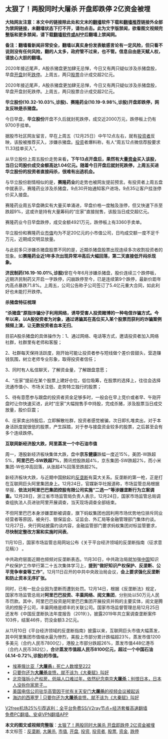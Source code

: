  <h2>太狠了！两股同时大屠杀 开盘即跌停 2亿资金被埋</h2> <p class="notice"><b>大陆网友注意：本文中的链接除此处和文末的<a href="https://github.com/bannedbook/fanqiang" >翻墙</a>软件下载和<a href="https://github.com/killgcd/justmysocks/blob/master/README.md">翻墙推荐</a>链接外全部为禁网链接，未翻墙状态下打不开，请勿点击。此为文字版禁闻，欲看图文视频完整版和更多禁闻，请下载<a href="https://github.com/bannedbook/fanqiang">翻墙软件或APP</a>后翻墙上禁闻网。</p><p>备注：翻墙看新闻非常安全，翻墙以真实身份发表敏感言论有一定风险，但只看不说则没有任何风险，翻的人太多，政府管不过来，也不管。信息自由是天赋人权，请放心大胆的翻墙。</b></p>  <div class="entry"> <p id="summary">2020年接近尾声，A股杀猪盘更加肆无忌惮，今日又有两只疑似涉及杀猪盘股，早盘<a href="https://www.bannedbook.org/bnews/tag/%E5%BC%80%E7%9B%98/" class="st_tag internal_tag" rel="tag" title="标签 开盘 下的日志">开盘</a>封死<a href="https://www.bannedbook.org/bnews/tag/%E8%B7%8C%E5%81%9C/" class="st_tag internal_tag" rel="tag" title="标签 跌停 下的日志">跌停</a>。上周五，两只<a href="https://www.bannedbook.org/bnews/tag/%e8%82%a1%e7%a5%a8/" class="st_tag internal_tag" rel="tag" title="标签 股票 下的日志">股票</a>合计成交超2亿元。</p> <p>2020年接近尾声，A股杀猪盘更加肆无忌惮，今日又有两只疑似涉及杀猪盘股，早盘开盘封死跌停。上周五，两只股票合计成交超2亿元。</p> <p><strong>华立股份(10.32-10.03%,诊股)、赛隆药业(10.19-9.98%,诊股)开盘即跌停，网友反映是杀猪盘。</strong></p> <p>今日早盘，<strong>华立股份</strong>开盘不久后就封死跌停，成交近2000万元，跌停板上仍有9700手挂单。</p> <p>据股市社区网友留言，早在上周五（12月25日）中午12点左右，就有<a href="https://www.bannedbook.org/bnews/tag/%e6%8a%95%e8%b5%84%e8%80%85/" class="st_tag internal_tag" rel="tag" title="标签 投资者 下的日志">投资者</a>反映，该股被推荐买入，涉嫌杀猪盘。<a href="https://www.bannedbook.org/bnews/tag/%e6%8a%95%e8%b5%84/" class="st_tag internal_tag" rel="tag" title="标签 投资 下的日志">投资</a>者爆料称，有人“周五12点微信荐股要求11.33挂单买入”。</p> <p>从华立股份上周五股价走势来看<strong>，下午13点开盘后，果然有大量<a href="https://www.bannedbook.org/bnews/tag/%E8%B5%84%E9%87%91/" class="st_tag internal_tag" rel="tag" title="标签 资金 下的日志">资金</a>买入该股，当日公司股价成交金额高达1.04亿元。随着今日开盘后就封死跌停，上周五买进华立股份的投资者直接闷杀，很难有出逃机会。</strong></p> <p>与华立股份剧情相似的是，<strong>赛隆药业</strong>的走势也被网友提前预言。有投资者上周五盘中就表示，赛隆药业涉及杀猪盘，9点30开始通知客户进场，9点35让客户挂涨停价买入接盘。</p>  <p>赛隆药业周五早盘确实有大量买单涌进，早盘价格一度触及涨停，但又快速下杀至跌超9%，这或许是持有大量筹码的“庄家”直接抛售，该股当日成交超亿元。</p> <p>赛隆药业今日早盘跌停，成交金额4921万元，跌停板上有3360手卖单。</p> <p>华立股份和赛隆药业<a href="https://www.bannedbook.org/bnews/tag/%E5%B8%82%E5%80%BC/" class="st_tag internal_tag" rel="tag" title="标签 市值 下的日志">市值</a>均为不足20亿元的小市值公司，日均成交额一度不足千万元，近期成交明显放量。</p> <p>与此前多只涉嫌杀猪盘股票不同的是，近期杀猪盘股票出现连续多次收割投资者的现象。如<strong>赛隆药业近1年多次出现异常冲高后大幅回落，第二天直接低开闷杀现象。</strong></p> <p><strong>济民制药(16.19-10.01%,诊股)</strong>曾在今年6月涉嫌杀猪盘，股价连续三个跌停板，近期济民制药又开启一字跌停，闪崩跌停至今，已是连续第9个跌停，最新价距年内高点暴跌71.8%。上周五，公司公告称子公司签订了5.4亿元重大合同，如此利好也未能打开跌停。</p> <p><strong>杀猪盘特征梳理</strong></p> <p><strong>“杀猪盘”原指诈骗分子利用网络，诱导受害人投资赌博的一种电信诈骗方式。今年以来，以A股投资者为对象，通过诱骗其在高位买入某个股票而获利的诈骗案例频频上演，让无数投资者血本无归</strong>。</p>  <p>目前A股杀猪盘的具体操作为：1、通过网络、电话等方式，邀请投资者加入网络社群，社群里有老师和客服；</p> <p>2、社群每天保持活跃度，刚开始可能让投资者参与短线做个差价尝甜头，营造赚钱氛围，树立老师专业形象，取得投资者信任；</p> <p>3、同时有人私信聊天，了解资金量，了解跟盘意愿；</p> <p>4、“庄家”提前在某个股票上建好仓位，低位吸筹，在股票的选择上，往往会选择流通市值小、市场关注低、走势特立独行的股票；</p> <p>5、待有意愿参与跟盘的投资者资金足够多时，一般会在早上竞价或者早、午刚开盘时让你快速买进，此时“庄家”大幅抛售手中持股，完成杀猪，涉及股票当日成交放量，股价巨震；</p> <p>6、庄家卖出持股后，立即解散社群，投资者感觉被骗，次日即扎堆卖出，对于本身活跃度就很低的股票，产生踩踏，对于参与接盘资金较多的股票，之后甚至会有多个连续跌停。</p> <p><strong>互联网新经济股大跌，阿里蒸发一个中石油市值</strong></p>  <p>周一，港股新经济板块集体大跌，盘中<strong>京东健康</strong>跌幅一度近15%，美团-W跌超5%，<strong>阿里巴巴-SW跌超7%</strong>，腾讯控股跌超4%，京东集团-SW跌超2%，而小米集团-W也冲高回落，从涨超4%回落至跌超2%。</p> <p>新经济板块大跌，与近期中国掀起的<a href="https://www.bannedbook.org/bnews/tag/%e5%8f%8d%e5%9e%84%e6%96%ad/" class="st_tag internal_tag" rel="tag" title="标签 反垄断 下的日志">反垄断</a>有莫大关系。反垄断的第一枪，正是打在互联网巨头阿里集团身上。12月24日，官媒新华社报道称，市场监管总局根据举报，<strong>依法对阿里巴巴集团控股有限公司实施“二选一”等涉嫌垄断行为立案调查。</strong>12月28日，浙江省市场监管局负责人表示，12月24日，国家市场监管总局调查组执法人员进驻阿里开展调查，当天现场调查全部结束。</p> <p>不但阿里巴巴本身涉嫌垄断被调查，旗下蚂蚁集团也因利用市场优势地位排斥同业经营者等原因，被央行、银保监会、证监会、外汇局等金融管理部门集体约谈。12月27日，央行网站披露约谈内容，金融监管部门要求蚂蚁集团对标监管要求，<strong>尽快制定整改方案和实施时间表</strong>。&nbsp;</p> <p>11月10日，国家市场监管总局网站公布《关于平台经济领域的反垄断指南（征求意见稿）》 。</p> <p>中共政府层面近期也频频对反垄断表态。11月30日，中共政治局就加强<span class='wp_keywordlink_affiliate'><a href="https://www.bannedbook.org/" title="中国" target="_blank">中国</a></span>知识产权保护工作举行第二十五次集体学习上，<strong>提到“做好知识产权保护、反垄断、公平竞争审查等工作”</strong>。12月11日召开的中共中央政治局会议，<strong>会上要求强化反垄断和防止资本无序扩张。</strong></p> <p>同时，已有一批企业因为垄断而遭到处罚。12月14日，根据《反垄断法》规定，国家市场监管总局对<strong>阿里巴巴投资、丰巢网络、阅文集团</strong>，分别处以50万元人民币罚款。其中，阿里巴巴投资是阿里巴巴集团开展投资并购的主要实体，阅文是腾讯的控股子公司，丰巢网络是顺丰的关联公司。国家市场监督管理总局12月25日还发布《中国反垄断执法年度报告（2019）》，披露2019年共立案调查垄断案件103件，结案46件，罚没金额3.2亿元。</p> <p>从11月10日《平台经济领域的反垄断指南》披露以来，互联网巨头市值大幅蒸发，其中阿里集团市值缩水最为惨烈，美股上市部分累计跌幅超23%，蒸发市值1200多美元（合约人民币7800亿），港股上市部分跌超26%，蒸发市值448亿港币（合约人民币382亿），<strong>合计蒸发市值超人民币8100亿元，超过一个中国石油(4.14-0.72%,诊股)的市值。</strong></p>  <ul class='op-related-articles' title='相关阅读'> <li><a href='https://www.bannedbook.org/bnews/baitai/20201227/1456064.html' target='_blank'>埃塞俄比亚「<b>大屠杀</b>」死亡人数增至222</a></li> <li><a href='https://www.bannedbook.org/bnews/baitai/20201221/1452114.html' target='_blank'>只要你还为<b>大屠杀</b>哀愤，就不该为《大秦赋》叫好</a></li> <li><a href='https://www.bannedbook.org/bnews/bannedvideo/20201219/1451144.html' target='_blank'>北京强拆小产权房，低端人口难过年，依然纪念南京<b>大屠杀</b>；别恨日本，日本人没拆你家房子...</a></li> <li><a href='https://www.bannedbook.org/bnews/headline/20201219/1450637.html' target='_blank'>美国电信公司驻华高管因干扰有关天安门<b>大屠杀</b>的视频会议被起诉</a></li> <li><a href='https://www.bannedbook.org/bnews/baitai/20201219/1450587.html' target='_blank'>海边的西塞罗 &#124; 只要你还为<b>大屠杀</b>哀愤，就不该为《大秦赋》叫好</a></li> </ul> <p class="texttj"> <a href="https://www.bannedbook.org/forum23/topic22702.html" target="_blank">V2free机场25%引荐返利：全平台免费SS/V2ray节点+经济套餐高速翻墙</a><br/> <a href="https://github.com/bannedbook/fanqiang/wiki/%E7%A6%81%E9%97%BB%E7%BD%91%E5%AE%89%E5%8D%93%E7%BF%BB%E5%A2%99%E6%96%B0%E9%97%BBAPP" target="_blank">免费PC翻墙、安卓VPN翻墙APP</a></p><p></p><a name='sharetosocial'></a>       <div><b>本文的图文或视频完整版</b>：<a href='https://www.bannedbook.org/bnews/cnnews/20201228/1456385.html'>太狠了！两股同时大屠杀 开盘即跌停 2亿资金被埋</a></div>  </div><!--END ENTRY--> <div class="postfooter"> <div>本文标签：<a href="https://www.bannedbook.org/bnews/tag/%e5%8f%8d%e5%9e%84%e6%96%ad/" rel="tag">反垄断</a>, <a href="https://www.bannedbook.org/bnews/tag/%e5%a4%a7%e5%b1%a0%e6%9d%80/" rel="tag">大屠杀</a>, <a href="https://www.bannedbook.org/bnews/tag/%E5%B8%82%E5%80%BC/" rel="tag">市值</a>, <a href="https://www.bannedbook.org/bnews/tag/%E5%BC%80%E7%9B%98/" rel="tag">开盘</a>, <a href="https://www.bannedbook.org/bnews/tag/%e6%8a%95%e8%b5%84/" rel="tag">投资</a>, <a href="https://www.bannedbook.org/bnews/tag/%e6%8a%95%e8%b5%84%e8%80%85/" rel="tag">投资者</a>, <a href="https://www.bannedbook.org/bnews/tag/%e8%82%a1%e7%a5%a8/" rel="tag">股票</a>, <a href="https://www.bannedbook.org/bnews/tag/%E8%B5%84%E9%87%91/" rel="tag">资金</a>, <a href="https://www.bannedbook.org/bnews/tag/%E8%B7%8C%E5%81%9C/" rel="tag">跌停</a></div>  </div><!--END POSTFOOTER--> 